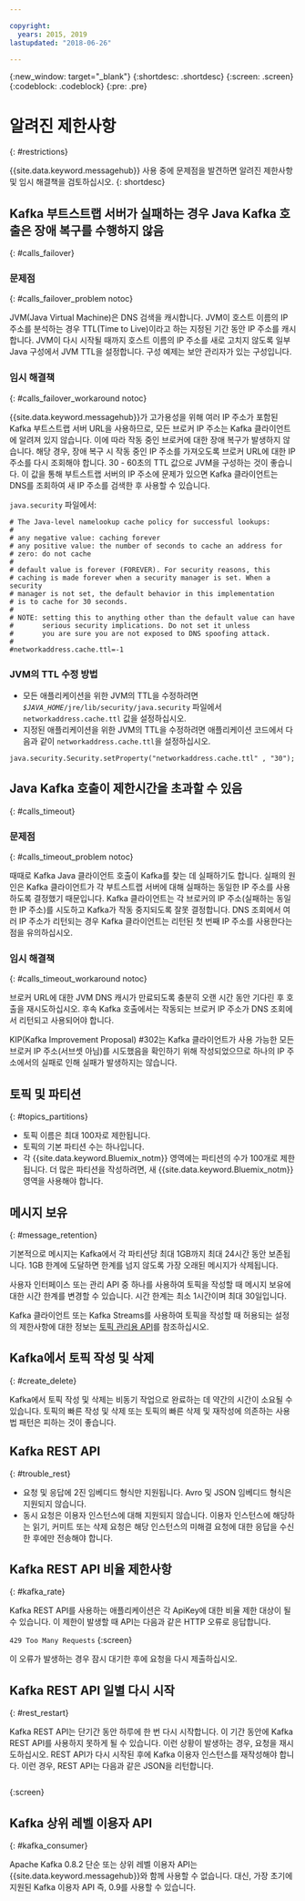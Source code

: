 ```yaml
---

copyright:
  years: 2015, 2019
lastupdated: "2018-06-26"

---
```


{:new_window: target="_blank"}
{:shortdesc: .shortdesc}
{:screen: .screen}
{:codeblock: .codeblock}
{:pre: .pre}


# 알려진 제한사항
{: #restrictions}

{{site.data.keyword.messagehub}} 사용 중에 문제점을 발견하면 알려진 제한사항 및 임시 해결책을 검토하십시오. 
{: shortdesc}

## Kafka 부트스트랩 서버가 실패하는 경우 Java Kafka 호출은 장애 복구를 수행하지 않음
{: #calls_failover}

### 문제점
{: #calls_failover_problem notoc}

JVM(Java Virtual Machine)은 DNS 검색을 캐시합니다. JVM이 호스트 이름의 IP 주소를 분석하는 경우 TTL(Time to Live)이라고 하는 지정된 기간 동안 IP 주소를 캐시합니다. JVM이 다시 시작될 때까지 호스트 이름의 IP 주소를 새로 고치지 않도록 일부 Java 구성에서 JVM TTL을 설정합니다. 구성 예제는 보안 관리자가 있는 구성입니다.

### 임시 해결책
{: #calls_failover_workaround notoc}

{{site.data.keyword.messagehub}}가 고가용성을 위해 여러 IP 주소가 포함된 Kafka 부트스트랩 서버 URL을 사용하므로, 모든 브로커 IP 주소는 Kafka 클라이언트에 알려져 있지 않습니다. 이에 따라 작동 중인 브로커에 대한 장애 복구가 발생하지 않습니다. 해당 경우, 장애 복구 시 작동 중인 IP 주소를 가져오도록 브로커 URL에 대한 IP 주소를 다시 조회해야 합니다. 30 - 60초의 TTL 값으로 JVM을 구성하는 것이 좋습니다. 이 값을 통해 부트스트랩 서버의 IP 주소에 문제가 있으면 Kafka 클라이언트는 DNS를 조회하여 새 IP 주소를 검색한 후 사용할 수 있습니다.

<code>java.security</code> 파일에서: 

```
# The Java-level namelookup cache policy for successful lookups:
#
# any negative value: caching forever
# any positive value: the number of seconds to cache an address for
# zero: do not cache
#
# default value is forever (FOREVER). For security reasons, this
# caching is made forever when a security manager is set. When a security
# manager is not set, the default behavior in this implementation
# is to cache for 30 seconds.
#
# NOTE: setting this to anything other than the default value can have
#       serious security implications. Do not set it unless
#       you are sure you are not exposed to DNS spoofing attack.
#
#networkaddress.cache.ttl=-1
```

### JVM의 TTL 수정 방법
* 모든 애플리케이션을 위한 JVM의 TTL을 수정하려면 <code><var class="keyword varname">$JAVA_HOME</var>/jre/lib/security/java.security</code> 파일에서 <code>networkaddress.cache.ttl</code> 값을 설정하십시오.
* 지정된 애플리케이션을 위한 JVM의 TTL을 수정하려면 애플리케이션 코드에서 다음과 같이 <code>networkaddress.cache.ttl</code>을 설정하십시오.
```
java.security.Security.setProperty("networkaddress.cache.ttl" , "30");
```

## Java Kafka 호출이 제한시간을 초과할 수 있음
{: #calls_timeout}

### 문제점
{: #calls_timeout_problem notoc}

때때로 Kafka Java 클라이언트 호출이 Kafka를 찾는 데 실패하기도 합니다. 실패의 원인은 Kafka 클라이언트가 각 부트스트랩 서버에 대해 실패하는 동일한 IP 주소를 사용하도록 결정했기 때문입니다. Kafka 클라이언트는 각 브로커의 IP 주소(실패하는 동일한 IP 주소)를 시도하고 Kafka가 작동 중지되도록 잘못 결정합니다. DNS 조회에서 여러 IP 주소가 리턴되는 경우 Kafka 클라이언트는 리턴된 첫 번째 IP 주소를 사용한다는 점을 유의하십시오.

### 임시 해결책
{: #calls_timeout_workaround notoc}

브로커 URL에 대한 JVM DNS 캐시가 만료되도록 충분히 오랜 시간 동안 기다린 후 호출을 재시도하십시오. 후속 Kafka 호출에서는 작동되는 브로커 IP 주소가 DNS 조회에서 리턴되고 사용되어야 합니다. 

KIP(Kafka Improvement Proposal) #302는 Kafka 클라이언트가 사용 가능한 모든 브로커 IP 주소(서브셋 아님)를 시도했음을 확인하기 위해 작성되었으므로
하나의 IP 주소에서의 실패로 인해 실패가 발생하지는 않습니다.


## 토픽 및 파티션
{: #topics_partitions}

*  토픽 이름은 최대 100자로 제한됩니다.
*  토픽의 기본 파티션 수는 하나입니다.
*  각 {{site.data.keyword.Bluemix_notm}} 영역에는 파티션의 수가 100개로 제한됩니다. 더 많은 파티션을 작성하려면,
새 {{site.data.keyword.Bluemix_notm}} 영역을 사용해야 합니다.

## 메시지 보유
{: #message_retention}

기본적으로 메시지는 Kafka에서 각 파티션당 최대 1GB까지 최대 24시간 동안 보존됩니다. 1GB 한계에 도달하면 한계를 넘지 않도록 가장 오래된 메시지가 삭제됩니다.

사용자 인터페이스 또는 관리 API 중 하나를 사용하여 토픽을 작성할 때 메시지 보유에 대한 시간 한계를
변경할 수 있습니다. 시간 한계는 최소 1시간이며 최대 30일입니다.

Kafka 클라이언트 또는 Kafka Streams를 사용하여 토픽을 작성할 때 허용되는 설정의 제한사항에 대한 정보는 [토픽 관리용 API](/docs/services/EventStreams/eventstreams104.html)를 참조하십시오.

## Kafka에서 토픽 작성 및 삭제
{: #create_delete}

Kafka에서 토픽 작성 및 삭제는 비동기 작업으로 완료하는 데 약간의 시간이 소요될 수
있습니다. 토픽의 빠른 작성 및 삭제 또는 토픽의 빠른 삭제 및 재작성에 의존하는
사용법 패턴은 피하는 것이 좋습니다.

## Kafka REST API
{: #trouble_rest}

*  요청 및 응답에 2진 임베디드 형식만 지원됩니다. Avro 및 JSON 임베디드 형식은 지원되지 않습니다.
*  동시 요청은 이용자 인스턴스에 대해 지원되지 않습니다.
   이용자 인스턴스에 해당하는 읽기, 커미트 또는 삭제 요청은 해당 인스턴스의 미해결 요청에 대한 응답을 수신한 후에만 전송해야 합니다.

## Kafka REST API 비율 제한사항
{: #kafka_rate}

Kafka REST API를 사용하는 애플리케이션은 각 ApiKey에 대한 비율 제한 대상이 될 수 있습니다. 이 제한이 발생할 때 API는 다음과 같은 HTTP 오류로 응답합니다.

<code>429 Too Many Requests</code>
{:screen}

이 오류가 발생하는 경우 잠시 대기한 후에 요청을 다시 제출하십시오.

<!--12/04/18 - Karen: same info duplicated at messagehub108 -->
## Kafka REST API 일별 다시 시작
{: #rest_restart}

Kafka REST API는 단기간 동안 하루에 한 번 다시 시작합니다. 이 기간 동안에 Kafka REST API를
사용하지 못하게 될 수 있습니다. 이런 상황이 발생하는 경우, 요청을 재시도하십시오. REST API가 다시 시작된 후에
Kafka 이용자 인스턴스를 재작성해야 합니다. 이런 경우, REST API는 다음과 같은 JSON을 리턴합니다.

```'{"error_code":40403,"message":"Consumer instance not found."}'
```
{:screen}

## Kafka 상위 레벨 이용자 API
{: #kafka_consumer}

Apache Kafka 0.8.2 단순 또는 상위 레벨 이용자 API는
{{site.data.keyword.messagehub}}와 함께 사용할 수 없습니다. 대신, 가장 초기에 지원된 Kafka 이용자 API 즉, 0.9를 사용할 수 있습니다.
